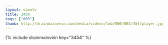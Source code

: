 ```yaml
--- 
layout: sieutv
title: 3454
tags: ["003"]
thumb: http://drainmainvein.com/media/videos/tmb/000/003/454/player.jpg
---
```

{% include drainmainvein key="3454" %} 
